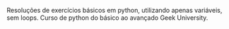 Resoluções de exercícios básicos em python, utilizando apenas variáveis, sem loops.
Curso de python do básico ao avançado Geek University.
